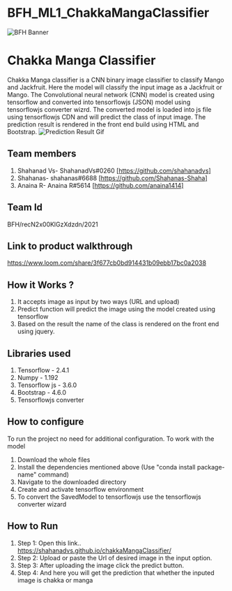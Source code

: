 # BFH_ML1_ChakkaMangaClassifier


![BFH Banner](https://trello-attachments.s3.amazonaws.com/542e9c6316504d5797afbfb9/542e9c6316504d5797afbfc1/39dee8d993841943b5723510ce663233/Frame_19.png)
# Chakka Manga Classifier
Chakka Manga classifier is a CNN binary image classifier to classify Mango and Jackfruit. Here the model will classify the input image as a Jackfruit or Mango. The Convolutional neural network (CNN) model is created using tensorflow and converted into tensorflowjs (JSON) model using tensorflowjs converter wizrd. The converted model is loaded into js file using tensorflowjs CDN and will predict the class of input image. The prediction result is rendered in the front end build using HTML and Bootstrap. 
![Prediction Result Gif](https://github.com/shahanadvs/chakkaMangaClassifier/blob/main/Prediction_Result.gif?raw=true)
## Team members
1. Shahanad Vs- ShahanadVs#0260 [https://github.com/shahanadvs]
2. Shahanas- shahanas#6688 [https://github.com/Shahanas-Shaha]
3. Anaina R- Anaina R#5614 [https://github.com/anaina1414]
## Team Id
BFH/recN2x00KlGzXdzdn/2021
## Link to product walkthrough
https://www.loom.com/share/3f677cb0bd914431b09ebb17bc0a2038
## How it Works ?
1. It accepts image as input by two ways (URL and upload)
2. Predict function will predict the image using the model created using tensorflow
3. Based on the result the name of the class is rendered on the front end using jquery.
## Libraries used
1. Tensorflow - 2.4.1
2. Numpy - 1.192
3. Tensorflow js - 3.6.0
4. Bootstrap - 4.6.0
5. Tensorflowjs converter
## How to configure
To run the project no need for additional configuration.
To work with the model
1. Download the whole files
2. Install the dependencies mentioned above (Use "conda install package-name" command)
3. Navigate to the downloaded directory
4. Create and activate tensorflow environment
5. To convert the SavedModel to tensorflowjs use the tensorflowjs converter wizard
## How to Run
1. Step 1: Open this link.. https://shahanadvs.github.io/chakkaMangaClassifier/
2. Step 2: Upload or paste the Url of desired image in the input option.
3. Step 3: After uploading the image click the predict button.
4. Step 4: And here you will get the prediction that whether the inputed image is chakka or manga

